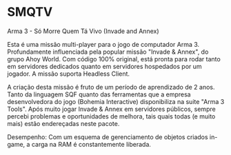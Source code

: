 # SMQTV
Arma 3 - Só Morre Quem Tá Vivo (Invade and Annex)

Esta é uma missão multi-player para o jogo de computador Arma 3. Profundamente influenciada pela popular missão "Invade & Annex", do grupo Ahoy World.
Com código 100% original, está pronta para rodar tanto em servidores dedicados quanto em servidores hospedados por um jogador.
A missão suporta Headless Client.

A criação desta missão é fruto de um período de aprendizado de 2 anos. Tanto da linguagem SQF quanto das ferramentas que a empresa desenvolvedora do jogo (Bohemia Interactive) disponibiliza na suite "Arma 3 Tools".
Após muito jogar Invade & Annex em servidores públicos, sempre percebi problemas e oportunidades de melhora, tais quais todas (e muito mais) estão endereçadas neste pacote.

Desempenho: Com um esquema de gerenciamento de objetos criados in-game, a carga na RAM é constantemente liberada.
